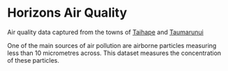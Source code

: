 # Horizons Air Quality

Air quality data captured from the towns of [Taihape](https://taihape.co.nz/) and [Taumarunui](https://www.taumarunui.co.nz/)

One of the main sources of air pollution are airborne particles measuring less than 10 micrometres across. This dataset measures the concentration of these particles.
